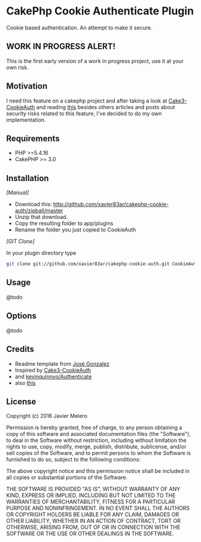 # CakePhp Cookie Authenticate Plugin

Cookie based authentication. An attempt to make it secure.

## WORK IN PROGRESS ALERT!

This is the first early version of a work in progress project, use it at your own risk.

## Motivation

I need this feature on a cakephp project and after taking a look at 
[Cake3-CookieAuth](https://github.com/Xety/Cake3-CookieAuth) and reading [this](https://github.com/FriendsOfCake/Authenticate/issues/53) besides others articles and posts about security risks related to this feature, I've decided to do my own implementation.


## Requirements

- PHP >=5.4.16
- CakePHP >= 3.0

## Installation

_[Manual]_

- Download this: http://github.com/xavier83ar/cakephp-cookie-auth/zipball/master
- Unzip that download.
- Copy the resulting folder to app/plugins
- Rename the folder you just copied to CookieAuth

_[GIT Clone]_

In your plugin directory type

```bash
git clone git://github.com/xavier83ar/cakephp-cookie-auth.git CookieAuth
```

## Usage

@todo


## Options

@todo

## Credits

- Readme template from [José Gonzalez](https://gist.github.com/josegonzalez/903066)
- Inspired by [Cake3-CookieAuth](https://github.com/Xety/Cake3-CookieAuth)
- and [kevinquinnyo/Authenticate](https://github.com/kevinquinnyo/Authenticate)
- also [this](http://stackoverflow.com/questions/244882/what-is-the-best-way-to-implement-remember-me-for-a-website#answer-244907)

## License

Copyright (c) 2016 Javier Melero

Permission is hereby granted, free of charge, to any person obtaining a copy
of this software and associated documentation files (the "Software"), to deal
in the Software without restriction, including without limitation the rights
to use, copy, modify, merge, publish, distribute, sublicense, and/or sell
copies of the Software, and to permit persons to whom the Software is
furnished to do so, subject to the following conditions:

The above copyright notice and this permission notice shall be included in
all copies or substantial portions of the Software.

THE SOFTWARE IS PROVIDED "AS IS", WITHOUT WARRANTY OF ANY KIND, EXPRESS OR
IMPLIED, INCLUDING BUT NOT LIMITED TO THE WARRANTIES OF MERCHANTABILITY,
FITNESS FOR A PARTICULAR PURPOSE AND NONINFRINGEMENT. IN NO EVENT SHALL THE
AUTHORS OR COPYRIGHT HOLDERS BE LIABLE FOR ANY CLAIM, DAMAGES OR OTHER
LIABILITY, WHETHER IN AN ACTION OF CONTRACT, TORT OR OTHERWISE, ARISING FROM,
OUT OF OR IN CONNECTION WITH THE SOFTWARE OR THE USE OR OTHER DEALINGS IN
THE SOFTWARE.


